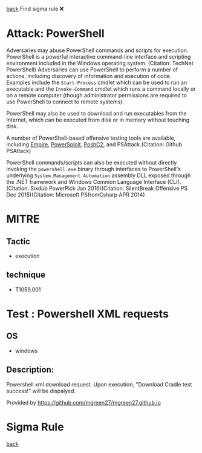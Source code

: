 
[back](../index.md)
Find sigma rule :x: 

# Attack: PowerShell 

Adversaries may abuse PowerShell commands and scripts for execution. PowerShell is a powerful interactive command-line interface and scripting environment included in the Windows operating system. (Citation: TechNet PowerShell) Adversaries can use PowerShell to perform a number of actions, including discovery of information and execution of code. Examples include the <code>Start-Process</code> cmdlet which can be used to run an executable and the <code>Invoke-Command</code> cmdlet which runs a command locally or on a remote computer (though administrator permissions are required to use PowerShell to connect to remote systems).

PowerShell may also be used to download and run executables from the Internet, which can be executed from disk or in memory without touching disk.

A number of PowerShell-based offensive testing tools are available, including [Empire](https://attack.mitre.org/software/S0363),  [PowerSploit](https://attack.mitre.org/software/S0194), [PoshC2](https://attack.mitre.org/software/S0378), and PSAttack.(Citation: Github PSAttack)

PowerShell commands/scripts can also be executed without directly invoking the <code>powershell.exe</code> binary through interfaces to PowerShell's underlying <code>System.Management.Automation</code> assembly DLL exposed through the .NET framework and Windows Common Language Interface (CLI). (Citation: Sixdub PowerPick Jan 2016)(Citation: SilentBreak Offensive PS Dec 2015)(Citation: Microsoft PSfromCsharp APR 2014)

# MITRE
## Tactic
  - execution


## technique
  - T1059.001


# Test : Powershell XML requests
## OS
  - windows


## Description:
Powershell xml download request. Upon execution, "Download Cradle test success!" will be dispalyed.

Provided by https://github.com/mgreen27/mgreen27.github.io


# Sigma Rule


[back](../index.md)

